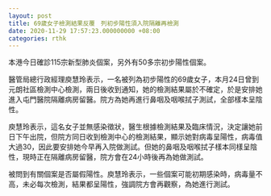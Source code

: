 ```yaml
---
layout: post
title: 69歲女子檢測結果反覆　列初步陽性須入院隔離再檢測
date: 2020-11-29 17:57:23.000000000 +08:00
categories: rthk
---
```


本港今日確診115宗新型肺炎個案，另外有50多宗初步陽性個案。

醫管局總行政經理庾慧玲表示，一名被列為初步陽性的69歲女子，本月24日曾到元朗社區檢測中心檢測，兩日後收到通知，她的檢測結果屬於不確定，於是安排她進入屯門醫院隔離病房留醫。院方為她再進行鼻咽及咽喉拭子測試，全部樣本呈陰性。

庾慧玲表示，這名女子並無感染徵狀，醫生根據檢測結果及臨床情況，決定讓她前日下午出院，但院方同日收到檢測中心的檢測結果，顯示她對病毒呈陽性，病毒值大過30，因此要安排她今早再入院做測試。但她的鼻咽及咽喉拭子樣本同樣呈陰性，現時正在隔離病房留醫，院方會在24小時後再為她做測試。

被問到有關個案是否屬假陽性。庾慧玲表示，一些個案可能初期感染時，病毒量不高，未必每次檢測，結果都呈陽性，強調院方會再觀察，為她進行測試。
